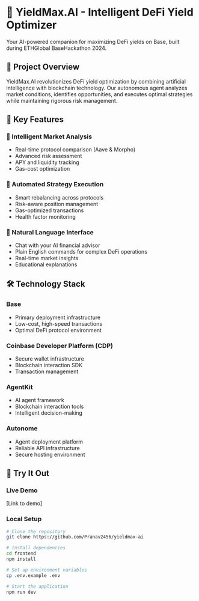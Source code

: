 # 🤖 YieldMax.AI - Intelligent DeFi Yield Optimizer

Your AI-powered companion for maximizing DeFi yields on Base, built during ETHGlobal BaseHackathon 2024.

## 🎯 Project Overview

YieldMax.AI revolutionizes DeFi yield optimization by combining artificial intelligence with blockchain technology. Our autonomous agent analyzes market conditions, identifies opportunities, and executes optimal strategies while maintaining rigorous risk management.

## 🌟 Key Features

### 🧠 Intelligent Market Analysis
* Real-time protocol comparison (Aave & Morpho)
* Advanced risk assessment
* APY and liquidity tracking
* Gas-cost optimization

### 🔄 Automated Strategy Execution
* Smart rebalancing across protocols
* Risk-aware position management
* Gas-optimized transactions
* Health factor monitoring

### 💬 Natural Language Interface
* Chat with your AI financial advisor
* Plain English commands for complex DeFi operations
* Real-time market insights
* Educational explanations

## 🛠️ Technology Stack

### Base
* Primary deployment infrastructure
* Low-cost, high-speed transactions
* Optimal DeFi protocol environment

### Coinbase Developer Platform (CDP)
* Secure wallet infrastructure
* Blockchain interaction SDK
* Transaction management

### AgentKit
* AI agent framework
* Blockchain interaction tools
* Intelligent decision-making

### Autonome
* Agent deployment platform
* Reliable API infrastructure
* Secure hosting environment

## 🚀 Try It Out

### Live Demo
[Link to demo]

### Local Setup
```bash
# Clone the repository
git clone https://github.com/Pranav2456/yieldmax-ai

# Install dependencies
cd frontend
npm install

# Set up environment variables
cp .env.example .env

# Start the application
npm run dev